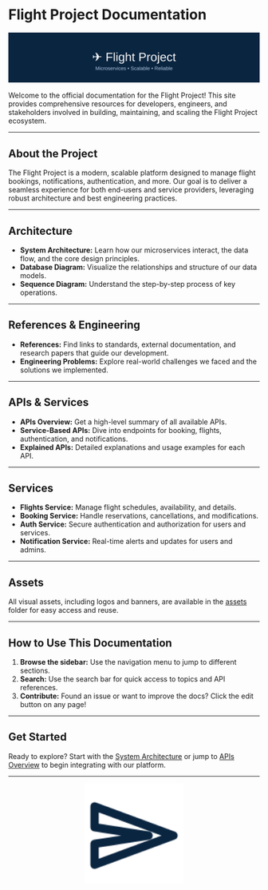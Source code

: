 # Flight Project Documentation

![Banner](assets/banner.svg)

Welcome to the official documentation for the Flight Project! This site provides comprehensive resources for developers, engineers, and stakeholders involved in building, maintaining, and scaling the Flight Project ecosystem.

---

## About the Project

The Flight Project is a modern, scalable platform designed to manage flight bookings, notifications, authentication, and more. Our goal is to deliver a seamless experience for both end-users and service providers, leveraging robust architecture and best engineering practices.

---

## Architecture

- **System Architecture:** Learn how our microservices interact, the data flow, and the core design principles.
- **Database Diagram:** Visualize the relationships and structure of our data models.
- **Sequence Diagram:** Understand the step-by-step process of key operations.

---

## References & Engineering

- **References:** Find links to standards, external documentation, and research papers that guide our development.
- **Engineering Problems:** Explore real-world challenges we faced and the solutions we implemented.

---

## APIs & Services

- **APIs Overview:** Get a high-level summary of all available APIs.
- **Service-Based APIs:** Dive into endpoints for booking, flights, authentication, and notifications.
- **Explained APIs:** Detailed explanations and usage examples for each API.

---

## Services

- **Flights Service:** Manage flight schedules, availability, and details.
- **Booking Service:** Handle reservations, cancellations, and modifications.
- **Auth Service:** Secure authentication and authorization for users and services.
- **Notification Service:** Real-time alerts and updates for users and admins.

---

## Assets

All visual assets, including logos and banners, are available in the [assets](assets/) folder for easy access and reuse.

---

## How to Use This Documentation

1. **Browse the sidebar:** Use the navigation menu to jump to different sections.
2. **Search:** Use the search bar for quick access to topics and API references.
3. **Contribute:** Found an issue or want to improve the docs? Click the edit button on any page!

---

## Get Started

Ready to explore? Start with the [System Architecture](architecture.md) or jump to [APIs Overview](apis/overview.md) to begin integrating with our platform.

---

<p align="center">
  <img src="assets/logo.png" alt="Flight Project Logo" width="200" />
</p>

